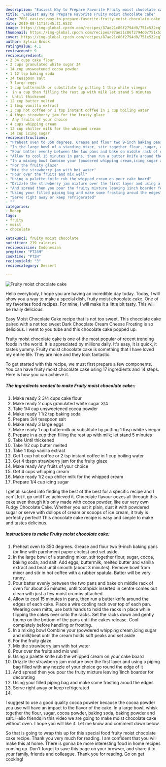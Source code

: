 ```yaml
---
description: "Easiest Way to Prepare Favorite Fruity moist chocolate cake"
title: "Easiest Way to Prepare Favorite Fruity moist chocolate cake"
slug: 7601-easiest-way-to-prepare-favorite-fruity-moist-chocolate-cake
date: 2019-08-11T14:45:31.653Z
image: https://img-global.cpcdn.com/recipes/87ae21c86f2794d0/751x532cq70/fruity-moist-chocolate-cake-recipe-main-photo.jpg
thumbnail: https://img-global.cpcdn.com/recipes/87ae21c86f2794d0/751x532cq70/fruity-moist-chocolate-cake-recipe-main-photo.jpg
cover: https://img-global.cpcdn.com/recipes/87ae21c86f2794d0/751x532cq70/fruity-moist-chocolate-cake-recipe-main-photo.jpg
author: Sylvia Brock
ratingvalue: 4.1
reviewcount: 9
recipeingredient:
- 2 34 cups cake flour
- 2 cups granulated white sugar 34
- 14 cup unsweetened cocoa powder
- 1 12 tsp baking soda
- 34 teaspoon salt
- 3 large eggs
- 1 cup buttermilk or substitute by putting 1 tbsp white vinegar
-  in a cup then filling the rest up with milk let stand 5 minutes
-  Until thickened
- 12 cup butter melted
- 1 tbsp vanilla extract
- 1 cup hot coffee or 2 tsp instant coffee in 1 cup boiling water
- 4 tbspn strawberry jam for the fruity glaze
-  Any fruits of your choice
- 4 cups whipping cream
- 12 cup chiller milk for the whipped cream
- 14 cup icing sugar
recipeinstructions:
- "Preheat oven to 350 degrees. Grease and flour two 9-inch baking pans (or line with parchment paper circles) and set aside."
- "In the large bowl of a standing mixer, stir together flour, sugar, cocoa, baking soda, and salt. Add eggs, buttermilk, melted butter and vanilla extract and beat until smooth (about 3 minutes). Remove bowl from mixer and stir in hot coffee with a rubber spatula. Batter will be very runny."
- "Pour batter evenly between the two pans and bake on middle rack of oven for about 35 minutes, until toothpick inserted in centre comes out clean with just a few moist crumbs attached."
- "Allow to cool 15 minutes in pans, then run a butter knife around the edges of each cake. Place a wire cooling rack over top of each pan. Wearing oven mitts, use both hands to hold the racks in place while flipping the cakes over onto the racks. Set the racks down and gently thump on the bottom of the pans until the cakes release. Cool completely before handling or frosting."
- "In a mixing bowl Combine your (powdered whipping cream,icing sugar and milk)beat until the cream holds soft peaks and set aside"
- "For the fruity glaze"
- "Mix the strawberry jam with hot water"
- "Pour over the fruits and mix well"
- "Using a palette knife rub the whipped cream on your cake board"
- "Drizzle the strawberry jam mixture over the first layer and using a piping bag filled with any nozzle of your choice go round the edge of it"
- "And spread then you pour the fruity mixture leaving 1inch boarder for decorating"
- "Using your filled piping bag and make some frosting aroud the edges"
- "Serve right away or keep refrigerated"
- ""
categories:
- Resep
tags:
- fruity
- moist
- chocolate

katakunci: fruity moist chocolate
nutrition: 219 calories
recipecuisine: Indonesian
preptime: "PT28M"
cooktime: "PT2H"
recipeyield: "3"
recipecategory: Dessert

---
```



![Fruity moist chocolate cake](https://img-global.cpcdn.com/recipes/87ae21c86f2794d0/751x532cq70/fruity-moist-chocolate-cake-recipe-main-photo.jpg)

Hello everybody, I hope you are having an incredible day today. Today, I will show you a way to make a special dish, fruity moist chocolate cake. One of my favorites food recipes. For mine, I will make it a little bit tasty. This will be really delicious.

Easy Moist Chocolate Cake recipe that is not too sweet. This chocolate cake paired with a not too sweet Dark Chocolate Cream Cheese Frosting is so delicious. I went to you tube and this chocolate cake popped up.

Fruity moist chocolate cake is one of the most popular of recent trending foods in the world. It is appreciated by millions daily. It's easy, it is quick, it tastes yummy. Fruity moist chocolate cake is something that I have loved my entire life. They are nice and they look fantastic.


To get started with this recipe, we must first prepare a few components. You can have fruity moist chocolate cake using 17 ingredients and 14 steps. Here is how you can achieve it.

##### The ingredients needed to make Fruity moist chocolate cake::

1. Make ready 2 3/4 cups cake flour
1. Make ready 2 cups granulated white sugar 3/4
1. Take 1/4 cup unsweetened cocoa powder
1. Make ready 1 1/2 tsp baking soda
1. Prepare 3/4 teaspoon salt
1. Make ready 3 large eggs
1. Make ready 1 cup buttermilk or substitute by putting 1 tbsp white vinegar
1. Prepare  in a cup then filling the rest up with milk; let stand 5 minutes
1. Take  Until thickened
1. Take 1/2 cup butter melted
1. Take 1 tbsp vanilla extract
1. Get 1 cup hot coffee or 2 tsp instant coffee in 1 cup boiling water
1. Get 4 tbspn strawberry jam for the fruity glaze
1. Make ready  Any fruits of your choice
1. Get 4 cups whipping cream
1. Make ready 1/2 cup chiller milk for the whipped cream
1. Prepare 1/4 cup icing sugar


I get all sucked into finding the best of the best for a specific recipe and I can&#39;t let it go until I&#39;ve achieved it. Chocolate flavour oozes all through this cake even though it&#39;s only made with cocoa powder, like our very own Fudgy Chocolate Cake. Whether you eat it plain, dust it with powdered sugar or serve with dollops of cream or scoops of ice cream, it truly is perfectly perfect! This chocolate cake recipe is easy and simple to make and tastes delicious. 

##### Instructions to make Fruity moist chocolate cake:

1. Preheat oven to 350 degrees. Grease and flour two 9-inch baking pans (or line with parchment paper circles) and set aside.
1. In the large bowl of a standing mixer, stir together flour, sugar, cocoa, baking soda, and salt. Add eggs, buttermilk, melted butter and vanilla extract and beat until smooth (about 3 minutes). Remove bowl from mixer and stir in hot coffee with a rubber spatula. Batter will be very runny.
1. Pour batter evenly between the two pans and bake on middle rack of oven for about 35 minutes, until toothpick inserted in centre comes out clean with just a few moist crumbs attached.
1. Allow to cool 15 minutes in pans, then run a butter knife around the edges of each cake. Place a wire cooling rack over top of each pan. Wearing oven mitts, use both hands to hold the racks in place while flipping the cakes over onto the racks. Set the racks down and gently thump on the bottom of the pans until the cakes release. Cool completely before handling or frosting.
1. In a mixing bowl Combine your (powdered whipping cream,icing sugar and milk)beat until the cream holds soft peaks and set aside
1. For the fruity glaze
1. Mix the strawberry jam with hot water
1. Pour over the fruits and mix well
1. Using a palette knife rub the whipped cream on your cake board
1. Drizzle the strawberry jam mixture over the first layer and using a piping bag filled with any nozzle of your choice go round the edge of it
1. And spread then you pour the fruity mixture leaving 1inch boarder for decorating
1. Using your filled piping bag and make some frosting aroud the edges
1. Serve right away or keep refrigerated
1. 


I suggest to use a good quality cocoa powder because the cocoa powder you use will have an impact to the flavor of the cake. In a large bowl, whisk together the flour, sugar, cocoa powder, baking soda, baking powder and salt. Hello friends in this video we are going to make moist chocolate cake without oven. I hope you will like it. Let me know and comment down below. 

So that is going to wrap this up for this special food fruity moist chocolate cake recipe. Thank you very much for reading. I am confident that you will make this at home. There is gonna be more interesting food in home recipes coming up. Don't forget to save this page on your browser, and share it to your family, friends and colleague. Thank you for reading. Go on get cooking!
